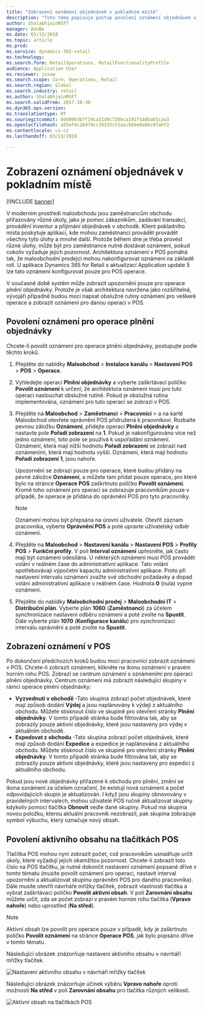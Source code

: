 ```yaml
---
title: "Zobrazení oznámení objednávek v pokladním místě"
description: "Toto téma popisuje postup povolení oznámení objednávek v pokladním místě a architekturu oznámení. Vývojáři budou moci rozšířit tato oznámení na operace kromě operací plnění objednávky."
author: ShalabhjainMSFT
manager: AnnBe
ms.date: 03/13/2018
ms.topic: article
ms.prod: 
ms.service: dynamics-365-retail
ms.technology: 
ms.search.form: RetailOperations, RetailFunctionalityProfile
audience: Application User
ms.reviewer: josaw
ms.search.scope: Core, Operations, Retail
ms.search.region: Global
ms.search.industry: retail
ms.author: ShalabhjainMSFT
ms.search.validFrom: 2017-10-30
ms.dyn365.ops.version: 
ms.translationtype: HT
ms.sourcegitcommit: 0d409b3b7f19ca31d9c720bca191f1ddba81caa3
ms.openlocfilehash: a55af4c26d74cc392d3c53aacb66e0a8bc97abf2
ms.contentlocale: cs-cz
ms.lasthandoff: 03/13/2018

---
```


# <a name="show-order-notifications-in-the-point-of-sale"></a>Zobrazení oznámení objednávek v pokladním místě

[!INCLUDE [banner](includes/banner.md)]

V moderním prostředí maloobchodu jsou zaměstnancům obchodu přiřazovány různé úkoly, jako je pomoc zákazníkům, zadávání transakcí, provádění inventur a přijímání objednávek v obchodě. Klient pokladního místa poskytuje aplikaci, kde mohou zaměstnanci provádět provádět všechny tyto úlohy a mnohé další. Protože během dne je třeba provést různé úlohy, může být pro zaměstnance nutné dostávat oznámení, pokud cokoliv vyžaduje jejich pozornost. Architektura oznámení v POS pomáhá tak, že maloobchodní prodejci mohou nakonfigurovat oznámení na základě rolí. U aplikace Dynamics 365 for Retail s aktualizací Application update 5 lze tato oznámení konfigurovat pouze pro POS operace.

V současné době systém může zobrazit upozornění pouze pro operace plnění objednávky. Protože je však architektura navržena jako rozšiřitelná, vývojáři případně budou moci napsat obslužné rutiny oznámení pro veškeré operace a zobrazit oznámení pro danou operaci v POS.

## <a name="enable-notifications-for-order-fulfillment-operations"></a>Povolení oznámení pro operace plnění objednávky

Chcete-li povolit oznámení pro operace plnění objednávky, postupujte podle těchto kroků.

1. Přejděte do nabídky **Maloobchod** &gt; **Instalace kanálu** &gt; **Nastavení POS** &gt; **POS** &gt; **Operace**.
2. Vyhledejte operaci **Plnění objednávky** a vyberte zaškrtávací políčko **Povolit oznámení** k určení, že architektura oznámení musí pro tuto operaci naslouchat obslužné rutině. Pokud je obslužná rutina implementována, oznámení pro tuto operaci se zobrazí v POS.
3. Přejděte na **Maloobchod** &gt; **Zaměstnanci** &gt; **Pracovníci** &gt; a na kartě Maloobchod otevřete oprávnění POS přidružená k praovníkovi. Rozbalte pevnou záložku **Oznámení**, přidejte operaci **Plnění objednávky** a nastavte pole **Pořadí zobrazení** na **1**. Pokud je nakonfigurováno více než jedno oznámení, toto pole se používá k uspořádání oznámení. Oznámení, která mají nižší hodnotu **Pořadí zobrazení** se zobrazí nad oznámeními, která mají hodnotu vyšší. Oznámení, která mají hodnotu **Pořadí zobrazení** **1**, jsou nahoře.

    Upozornění se zobrazí pouze pro operace, které budou přidány na pevné záložce **Oznámení**, a můžete tam přidat pouze operace, pro které bylo na stránce **Operace POS** zaškrtnuto políčko **Povolit oznámení**. Kromě toho oznámení pro operaci se zobrazuje pracovníkům pouze v případě, že operace je přidána do oprávnění POS pro tyto pracovníky.

    > [!NOTE]
    > Oznámení mohou být přepsána na úrovni uživatele. Otevřít záznam pracovníka, vyberte **Oprávnění POS** a poté upravte uživatelský odběr oznámení.

4. Přejděte na **Maloobchod** &gt; **Nastavení kanálu** &gt; **Nastavení POS** &gt; **Profily POS** &gt; **Funkční profily**. V poli **Interval oznámení** upřesněte, jak často mají být oznámení odesílána. U některých oznámení musí POS provádět volání v reálném čase do administrativní aplikace. Tato volání spotřebovávají výpočetní kapacitu administrativní aplikace. Proto při nastavení intervalu oznámení zvažte své obchodní požadavky a dopad volání administrativní aplikace v reálném čase. Hodnota **0** (nula) vypne oznámení.
5. Přejděte do nabídky **Maloobchodní prodej** &gt; **Maloobchodní IT** &gt; **Distribuční plán**. Vyberte plán **1060** (**Zaměstnanci**) za účelem synchronizace nastavení odběru oznámení a poté zvolte na **Spustit**. Dále vyberte plán **1070** (**Konfigurace kanálu**) pro synchronizaci intervalu oprávnění a poté zvolte na **Spustit**.

## <a name="view-notifications-in-the-pos"></a>Zobrazení oznámení v POS

Po dokončení předchozích kroků budou moci pracovníci zobrazit oznámení v POS. Chcete-li zobrazit oznámení, klikněte na ikonu oznámení v pravém horním rohu POS. Zobrazí se centrum oznámení s oznámeními pro operaci plnění objednávky. Centrum oznámení má zobrazit následující skupiny v rámci operace plnění objednávky:

- **Vyzvednutí v obchodě** -Tato skupina zobrazí počet objednávek, které mají způsob dodání **Výdej** a jsou naplánovány k výdeji z aktuálního obchodu. Můžete stisknout číslo ve skupině pro otevření stránky **Plnění objednávky**. V tomto případě stránka bude filtrována tak, aby se zobrazily pouze aktivní objednávky, které jsou nastaveny pro výdej v aktuálním obchodě.
- **Expedovat z obchodu** -Tato skupina zobrazí počet objednávek, které mají způsob dodání **Expedice** a expedice je naplánována z aktuálního obchodu. Můžete stisknout číslo ve skupině pro otevření stránky **Plnění objednávky**. V tomto případě stránka bude filtrována tak, aby se zobrazily pouze aktivní objednávky, které jsou nastaveny pro expedici z aktuálního obchodu.

Pokud jsou nové objednávky přiřazené k obchodu pro plnění, změní se ikona oznámení za účelem označení, že existují nová oznámení a počet odpovídajících skupin je aktualizován. I když jsou skupiny obnovovány v pravidelných intervalech, mohou uživatelé POS ručně aktualizovat skupiny kdykoliv pomocí tlačítka **Obnovit** vedle dané skupiny. Pokud má skupina novou položku, kterou aktuální pracovník nezobrazil, pak skupina zobrazuje symbol výbuchu, který označuje nový obsah.

## <a name="enable-live-content-on-pos-buttons"></a>Povolení aktivního obsahu na tlačítkách POS

Tlačítka POS mohou nyní zobrazit počet, což pracovníkům usnadňuje určit úkoly, které vyžadují jejich okamžitou pozornost. Chcete-li zobrazit toto číslo na POS tlačítku, je nutné dokončit nastavení oznámení popsané dříve v tomto tématu (musíte povolit oznámení pro operaci, nastavit interval upozornění a aktualizovat skupinu oprávnění POS pro daného pracovníka). Dále musíte otevřít návrháře mřížky tlačítek, zobrazit vlastnosti tlačítka a vybrat zaškrtávací políčko **Povolit aktivní obsah**. V poli **Zarovnání obsahu** můžete určit, zda se počet zobrazí v pravém horním rohu tlačítka (**Vpravo nahoře**) nebo uprostřed (**Na střed**).

> [!NOTE]
> Aktivní obsah lze povolit pro operace pouze v případě, kdy je zaškrtnuto políčko **Povolit oznámení** na stránce **Operace POS**, jak bylo popsáno dříve v tomto tématu.

Následující obrázek znázorňuje nastavení aktivního obsahu v návrháři mřížky tlačítek.

![Nastavení aktivního obsahu v návrháři mřížky tlačítek](./media/ButtonGridDesigner.png "Nastavení aktivního obsahu v návrháři mřížky tlačítek")

Následující obrázek znázorňuje účinek výběru **Vpravo nahoře** oproti možnosti **Na střed** v poli **Zarovnání obsahu** pro tlačítka různých velikostí.

![Aktivní obsah na tlačítkách POS](./media/ButtonsWithLiveContent.png "Aktivní obsah na tlačítkách POS")

